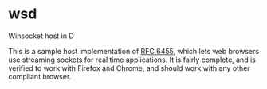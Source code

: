 # wsd
Winsocket host in D

This is a sample host implementation of [RFC 6455](https://tools.ietf.org/html/rfc6455), which lets web browsers use
streaming sockets for real time applications. It is fairly complete, and is verified to work with Firefox and Chrome,
and should work with any other compliant browser.

